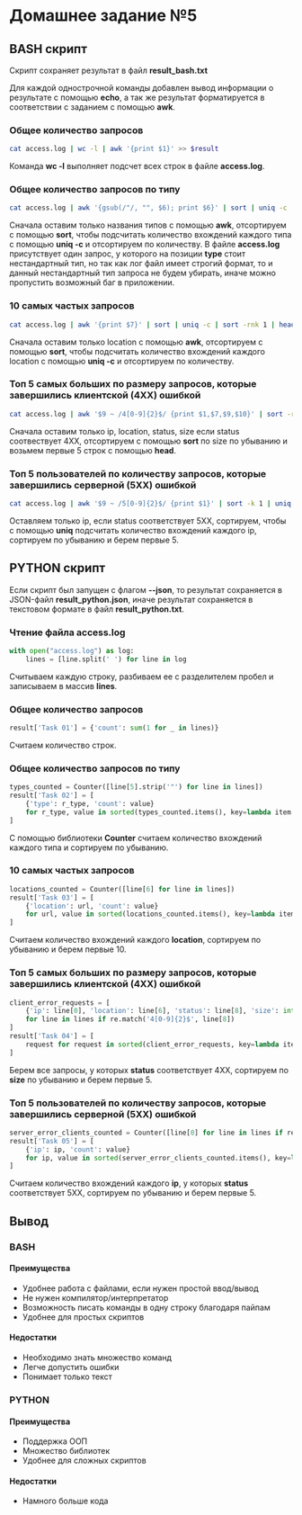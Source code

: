 # Домашнее задание №5
## BASH скрипт
Скрипт сохраняет результат в файл **result_bash.txt**

Для каждой однострочной команды добавлен вывод информации о результате с помощью **echo**,
а так же результат форматируется в соответствии с заданием с помощью **awk**.

### Общее количество запросов
```bash
cat access.log | wc -l | awk '{print $1}' >> $result
```

Команда **wc -l** выполняет подсчет всех строк в файле **access.log**.

### Общее количество запросов по типу
```bash
cat access.log | awk '{gsub(/"/, "", $6); print $6}' | sort | uniq -c | sort -rnk 2 | awk '{printf "%s-%d\n", $2, $1}' >> $result
```

Сначала оставим только названия типов с помощью **awk**, отсортируем с помощью **sort**,
чтобы подсчитать количество вхождений каждого типа с помощью **uniq -c** и отсортируем по количеству.
В файле **access.log** присутствует один запрос, у которого на позиции **type** стоит нестандартный тип, но так как
лог файл имеет строгий формат, то и данный нестандартный тип запроса не будем убирать, иначе можно пропустить возможный
баг в приложении.

### 10 самых частых запросов
```bash
cat access.log | awk '{print $7}' | sort | uniq -c | sort -rnk 1 | head | awk '{print $2,$1}' >> $result
```

Сначала оставим только location с помощью **awk**, отсортируем с помощью **sort**,
чтобы подсчитать количество вхождений каждого location с помощью **uniq -c** и отсортируем по количеству.

### Топ 5 самых больших по размеру запросов, которые завершились клиентской (4ХХ) ошибкой
```bash
cat access.log | awk '$9 ~ /4[0-9]{2}$/ {print $1,$7,$9,$10}' | sort -rnk 4 | head -n 5 | awk '{print $2,$3,$4,$1}' >> $result
```

Сначала оставим только ip, location, status, size если status соотвествует 4XX, отсортируем с помощью **sort**
по size по убыванию и возьмем первые 5 строк с помощью **head**.

### Топ 5 пользователей по количеству запросов, которые завершились серверной (5ХХ) ошибкой
```bash
cat access.log | awk '$9 ~ /5[0-9]{2}$/ {print $1}' | sort -k 1 | uniq -c | sort -rnk 1 | head -n 5 | awk '{print $2,$1}' >> $result
```

Оставляем только ip, если status соответствует 5XX, сортируем, чтобы с помощью **uniq** подсчитать
количество вхождений каждого ip, сортируем по убыванию и берем первые 5.

## PYTHON скрипт
Если скрипт был запущен с флагом **--json**, то результат сохраняется в JSON-файл **result_python.json**,
иначе результат сохраняется в текстовом формате в файл **result_python.txt**.

### Чтение файла access.log
```python
with open("access.log") as log:
    lines = [line.split(' ') for line in log
```

Считываем каждую строку, разбиваем ее с разделителем пробел и записываем в массив **lines**.

### Общее количество запросов
```python
result['Task 01'] = {'count': sum(1 for _ in lines)}
```

Считаем количество строк.

### Общее количество запросов по типу
```python
types_counted = Counter([line[5].strip('"') for line in lines])
result['Task 02'] = [
    {'type': r_type, 'count': value}
    for r_type, value in sorted(types_counted.items(), key=lambda item: item[1], reverse=True)
]
```

С помощью библиотеки **Counter** считаем количество вхождений каждого типа и сортируем по убыванию.

### 10 самых частых запросов
```python
locations_counted = Counter([line[6] for line in lines])
result['Task 03'] = [
    {'location': url, 'count': value}
    for url, value in sorted(locations_counted.items(), key=lambda item: item[1], reverse=True)[:10]
]
```

Считаем количество вхождений каждого **location**, сортируем по убыванию и берем первые 10.

### Топ 5 самых больших по размеру запросов, которые завершились клиентской (4ХХ) ошибкой
```python
client_error_requests = [
    {'ip': line[0], 'location': line[6], 'status': line[8], 'size': int(line[9])}
    for line in lines if re.match('4[0-9]{2}$', line[8])
]
result['Task 04'] = [
    request for request in sorted(client_error_requests, key=lambda item: item['size'], reverse=True)[:5]
]
```

Берем все запросы, у которых **status** соответствует 4XX, сортируем по **size** по убыванию и берем первые 5.

### Топ 5 пользователей по количеству запросов, которые завершились серверной (5ХХ) ошибкой
```python
server_error_clients_counted = Counter([line[0] for line in lines if re.match('5[0-9]{2}$', line[8])])
result['Task 05'] = [
    {'ip': ip, 'count': value}
    for ip, value in sorted(server_error_clients_counted.items(), key=lambda item: item[1], reverse=True)[:5]
]
```

Считаем количество вхождений каждого **ip**, у которых **status** соответствует 5XX,
сортируем по убыванию и берем первые 5.


## Вывод
### BASH
#### Преимущества 
* Удобнее работа с файлами, если нужен простой ввод/вывод
* Не нужен компилятор/интерпретатор
* Возможность писать команды в одну строку благодаря пайпам
* Удобнее для простых скриптов
#### Недостатки
* Необходимо знать множество команд
* Легче допустить ошибки
* Понимает только текст

### PYTHON
#### Преимущества
* Поддержка ООП
* Множество библиотек
* Удобнее для сложных скриптов
#### Недостатки
* Намного больше кода
